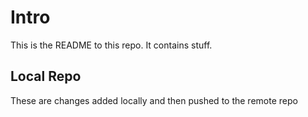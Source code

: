 # Intro

This is the README to this repo. It contains stuff.  


## Local Repo
 
These are changes added locally and then pushed to the remote repo